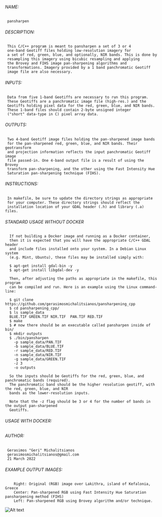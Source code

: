  ###### NAME:
     pansharpen
 ###### DESCRIPTION:
     This C/C++ program is meant to pansharpen a set of 3 or 4 
     one-band Geotiff files holding low-resolution imagery for 
     a set of red, green, blue, and optionally, NIR bands. This is done by 
     resampling this imagery using bicubic resampling and applying 
     the Brovey and FIHS image pan-sharpening algorithms and 
     transformations. Imagery provided by a 1 band panchromatic Geotiff 
     image file are also necessary. 
 ###### INPUTS:
     Data from five 1-band Geotiffs are necessary to run this program.
     These Geotiffs are a panchromatic image file (high-res.) and the 
     Geotiffs holding pixel data for the red, green, blue, and NIR bands.
     These 1-band files should contain 2-byte unsigned integer 
     ("short" data-type in C) pixel array data. 
  ###### OUTPUTS:
     Two 4-band Geotiff image files holding the pan-sharpened image bands 
     for the pan-sharpened red, green, blue, and NIR bands. Their geotransform 
     and projection information reflects the input panchromatic Geotiff image
     file passed-in. One 4-band output file is a result of using the Brovey 
     transform pan-sharpening, and the other using the Fast Intensity Hue 
     Saturation pan-sharpening technique (FIHS).
  ###### INSTRUCTIONS: 
     In makefile, be sure to update the directory strings as appropriate 
     for your computer. These directory strings should reflect the 
     installation location of your GDAL header (.h) and library (.a) files. 
  ###### STANDARD USAGE WITHOUT DOCKER
      If not building a Docker image and running as a Docker container, 
      then it is expected that you will have the appropriate C/C++ GDAL header 
      and include files installed onto your system. In a Debian Linux system
      (e.g. Mint, Ubuntu), these files may be installed simply with:
      
      $ apt-get install gdal-bin -y
      $ apt-get install libgdal-dev -y

      Then, after adjusting the paths as appropriate in the makefile, this program
      can be compiled and run. Here is an example using the Linux command-line:
      
      $ git clone https://github.com/gerasimosmichalitsianos/pansharpening_cpp
      $ cd pansharpening_cpp/
      $ ls sample_data
      BLUE.TIF GREEN.TIF NIR.TIF  PAN.TIF RED.TIF
      $ make
      $ # now there should be an executable called pansharpen inside of bin/
      $ mkdir outputs
      $ ./bin/pansharpen 
        -p sample_data/PAN.TIF 
        -b sample_data/BLUE.TIF 
        -r sample_data/RED.TIF 
        -n sample_data/NIR.TIF 
        -g sample_data/GREEN.TIF 
        -z 3 
        -o outputs
        
      So the inputs should be Geotiffs for the red, green, blue, and panchromatic bands (required).
      The panchromatic band should be the higher resolution geotiff, with the red, green, blue, and NIR
      bands as the lower-resolution inputs.
      
      Note that the -z flag should be 3 or 4 for the number of bands in the output pan-sharpened 
      Geotiffs.
  
  ###### USAGE WITH DOCKER: 


 ######  AUTHOR: 
  
     Gerasimos "Geri" Michalitsianos
     gerasimosmichalitsianos@gmail.com
     21 March 2022
   
 ###### EXAMPLE OUTPUT IMAGES: 
 
        Right: Original (RGB) image over Lakithra, island of Kefalonia, Greece
        Center: Pan-sharpened RGB using Fast Intensity Hue Saturation pansharpening method (FIHS) 
        Left: Pan-sharpened RGB using Brovey algorithm and/or technique.
   
   ![Alt text](https://i.imgur.com/LgkEZAC.png)

   
   
   
   
   
   
   
   
   
   

